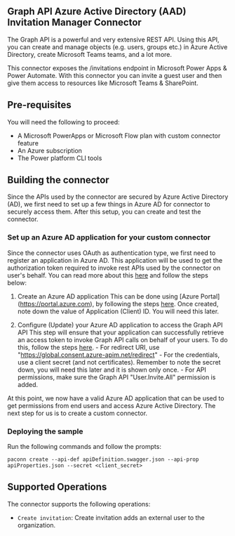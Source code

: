 ## Graph API Azure Active Directory (AAD) Invitation Manager Connector

The Graph API is a powerful and very extensive REST API. Using this API, you can create and manage objects (e.g. users, groups etc.) in Azure Active Directory, create Microsoft Teams teams, and a lot more.

This connector exposes the /invitations endpoint in Microsoft Power Apps & Power Automate. With this connector you can invite a guest user and then give them access to resources like Microsoft Teams & SharePoint.

## Pre-requisites

You will need the following to proceed:

- A Microsoft PowerApps or Microsoft Flow plan with custom connector feature
- An Azure subscription
- The Power platform CLI tools

## Building the connector

Since the APIs used by the connector are secured by Azure Active Directory (AD), we first need to set up a few things in Azure AD for connector to securely access them. After this setup, you can create and test the connector.

### Set up an Azure AD application for your custom connector

Since the connector uses OAuth as authentication type, we first need to register an application in Azure AD. This application will be used to get the authorization token required to invoke rest APIs used by the connector on user's behalf. You can read more about this [here](https://docs.microsoft.com/en-us/azure/active-directory/develop/authentication-scenarios) and follow the steps below:

1. Create an Azure AD application
   This can be done using [Azure Portal] (https://portal.azure.com), by following the steps [here](https://docs.microsoft.com/en-us/azure/active-directory/develop/quickstart-register-app). Once created, note down the value of Application (Client) ID. You will need this later.

2. Configure (Update) your Azure AD application to access the Graph API API
   This step will ensure that your application can successfully retrieve an access token to invoke Graph API calls on behalf of your users. To do this, follow the steps [here](https://docs.microsoft.com/en-us/azure/active-directory/develop/quickstart-configure-app-access-web-apis). - For redirect URI, use "https://global.consent.azure-apim.net/redirect" - For the credentials, use a client secret (and not certificates). Remember to note the secret down, you will need this later and it is shown only once. - For API permissions, make sure the Graph API "User.Invite.All" permission is added.

At this point, we now have a valid Azure AD application that can be used to get permissions from end users and access Azure Active Directory. The next step for us is to create a custom connector.

### Deploying the sample

Run the following commands and follow the prompts:

```paconn
paconn create --api-def apiDefinition.swagger.json --api-prop apiProperties.json --secret <client_secret>
```

## Supported Operations

The connector supports the following operations:

- `Create invitation`: Create invitation adds an external user to the organization.
